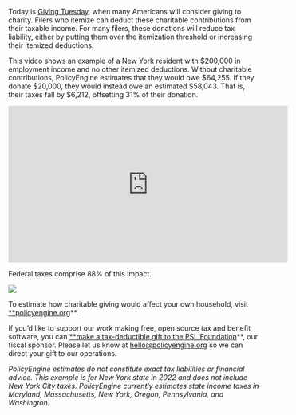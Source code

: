 Today is [Giving Tuesday](https://www.givingtuesday.org/), when many Americans will consider giving to charity. Filers who itemize can deduct these charitable contributions from their taxable income. For many filers, these donations will reduce tax liability, either by putting them over the itemization threshold or increasing their itemized deductions.

This video shows an example of a New York resident with $200,000 in employment income and no other itemized deductions. Without charitable contributions, PolicyEngine estimates that they would owe $64,255. If they donate $20,000, they would instead owe an estimated $58,043. That is, their taxes fall by $6,212, offsetting 31% of their donation.

<center><iframe width="560" height="315" src="https://www.youtube.com/embed/G3CEfauQ2SQ" frameborder="0" allowfullscreen></iframe></center>

Federal taxes comprise 88% of this impact.

![](https://cdn-images-1.medium.com/max/3896/1*OwWwU6RgotGi4g6pXsIINA.png)

To estimate how charitable giving would affect your own household, visit [**policyengine.org](https://policyengine.org/)**.

If you’d like to support our work making free, open source tax and benefit software, you can [**make a tax-deductible gift to the PSL Foundation](https://opencollective.com/psl)**, our fiscal sponsor. Please let us know at [hello@policyengine.org](mailto:hello@policyengine.org) so we can direct your gift to our operations.

*PolicyEngine estimates do not constitute exact tax liabilities or financial advice. This example is for New York state in 2022 and does not include New York City taxes. PolicyEngine currently estimates state income taxes in Maryland, Massachusetts, New York, Oregon, Pennsylvania, and Washington.*
